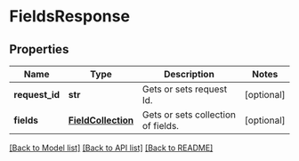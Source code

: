 # FieldsResponse

## Properties
Name | Type | Description | Notes
------------ | ------------- | ------------- | -------------
**request_id** | **str** | Gets or sets request Id. | [optional] 
**fields** | [**FieldCollection**](FieldCollection.md) | Gets or sets collection of fields. | [optional] 

[[Back to Model list]](../README.md#documentation-for-models) [[Back to API list]](../README.md#documentation-for-api-endpoints) [[Back to README]](../README.md)


